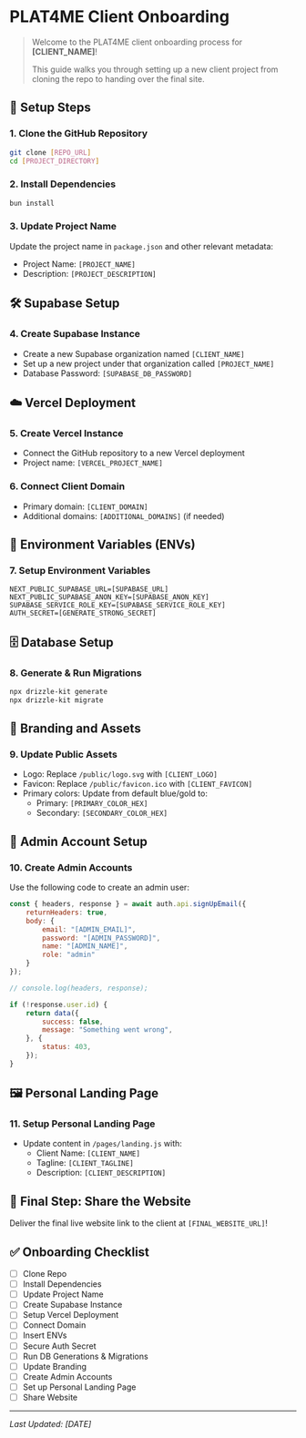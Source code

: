 # PLAT4ME Client Onboarding
> Welcome to the PLAT4ME client onboarding process for **[CLIENT_NAME]**!
> 
> This guide walks you through setting up a new client project from cloning the repo to handing over the final site.

## 🚀 Setup Steps

### 1. Clone the GitHub Repository
```bash
git clone [REPO_URL]
cd [PROJECT_DIRECTORY]
```

### 2. Install Dependencies
```bash
bun install
```

### 3. Update Project Name
Update the project name in `package.json` and other relevant metadata:
- Project Name: `[PROJECT_NAME]`
- Description: `[PROJECT_DESCRIPTION]`

## 🛠️ Supabase Setup

### 4. Create Supabase Instance
- Create a new Supabase organization named `[CLIENT_NAME]`
- Set up a new project under that organization called `[PROJECT_NAME]`
- Database Password: `[SUPABASE_DB_PASSWORD]`

## ☁️ Vercel Deployment

### 5. Create Vercel Instance
- Connect the GitHub repository to a new Vercel deployment
- Project name: `[VERCEL_PROJECT_NAME]`

### 6. Connect Client Domain
- Primary domain: `[CLIENT_DOMAIN]`
- Additional domains: `[ADDITIONAL_DOMAINS]` (if needed)

## 🔑 Environment Variables (ENVs)

### 7. Setup Environment Variables
```
NEXT_PUBLIC_SUPABASE_URL=[SUPABASE_URL]
NEXT_PUBLIC_SUPABASE_ANON_KEY=[SUPABASE_ANON_KEY]
SUPABASE_SERVICE_ROLE_KEY=[SUPABASE_SERVICE_ROLE_KEY]
AUTH_SECRET=[GENERATE_STRONG_SECRET]
```

## 🗄️ Database Setup

### 8. Generate & Run Migrations
```bash
npx drizzle-kit generate
npx drizzle-kit migrate
```

## 🎨 Branding and Assets

### 9. Update Public Assets
- Logo: Replace `/public/logo.svg` with `[CLIENT_LOGO]`
- Favicon: Replace `/public/favicon.ico` with `[CLIENT_FAVICON]`
- Primary colors: Update from default blue/gold to:
  - Primary: `[PRIMARY_COLOR_HEX]`
  - Secondary: `[SECONDARY_COLOR_HEX]`

## 👤 Admin Account Setup

### 10. Create Admin Accounts
Use the following code to create an admin user:

```javascript
const { headers, response } = await auth.api.signUpEmail({
    returnHeaders: true,
    body: {
        email: "[ADMIN_EMAIL]",
        password: "[ADMIN_PASSWORD]",
        name: "[ADMIN_NAME]",
        role: "admin"
    }
});

// console.log(headers, response);

if (!response.user.id) {
    return data({
        success: false,
        message: "Something went wrong",
    }, {
        status: 403,
    });
}
```

## 🖼️ Personal Landing Page

### 11. Setup Personal Landing Page
- Update content in `/pages/landing.js` with:
  - Client Name: `[CLIENT_NAME]`
  - Tagline: `[CLIENT_TAGLINE]`
  - Description: `[CLIENT_DESCRIPTION]`

## 📢 Final Step: Share the Website

Deliver the final live website link to the client at `[FINAL_WEBSITE_URL]`!

## ✅ Onboarding Checklist

- [ ] Clone Repo
- [ ] Install Dependencies
- [ ] Update Project Name
- [ ] Create Supabase Instance
- [ ] Setup Vercel Deployment
- [ ] Connect Domain
- [ ] Insert ENVs
- [ ] Secure Auth Secret
- [ ] Run DB Generations & Migrations
- [ ] Update Branding
- [ ] Create Admin Accounts
- [ ] Set up Personal Landing Page
- [ ] Share Website

---
*Last Updated: [DATE]*